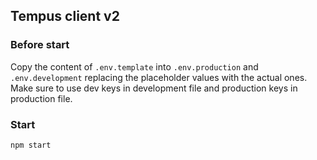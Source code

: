## Tempus client v2

### Before start

Copy the content of `.env.template` into `.env.production` and `.env.development` replacing the placeholder values with the actual ones. Make sure to use dev keys in development file and production keys in production file.

### Start

`npm start`

